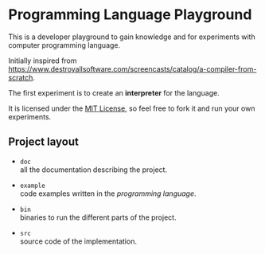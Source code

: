 # Programming Language Playground

This is a developer playground to gain knowledge and for experiments with computer programming language.

Initially inspired from https://www.destroyallsoftware.com/screencasts/catalog/a-compiler-from-scratch.

The first experiment is to create an **interpreter** for the language.

It is licensed under the [MIT License](http://opensource.org/licenses/MIT),
so feel free to fork it and run your own experiments.

## Project layout

* `doc`  
all the documentation describing the project.

* `example`  
code examples written in the _programming language_.

* `bin`  
binaries to run the different parts of the project.

* `src`  
source code of the implementation.

